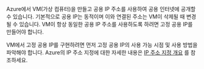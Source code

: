 Azure에서 VM(가상 컴퓨터)을 만들고 공용 IP 주소를 사용하여 공용 인터넷에 공개할 수 있습니다. 기본적으로 공용 IP는 동적이며 이와 연결된 주소는 VM이 삭제될 때 변경될 수 있습니다. VM이 항상 동일한 공용 IP 주소를 사용하도록 하려면 고정 공용 IP를 만들어야 합니다. 

VM에서 고정 공용 IP를 구현하려면 먼저 고정 공용 IP의 사용 가능 시점 및 사용 방법을 파악해야 합니다. Azure의 IP 주소 지정에 대한 자세한 내용은 [IP 주소 지정 개요](../articles/virtual-network/virtual-network-ip-addresses-overview-arm.md) 를 참조하세요.

